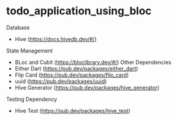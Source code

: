 # todo_application_using_bloc

Database 
- Hive (https://docs.hivedb.dev/#/)


State Management 
- BLoc and Cubit (https://bloclibrary.dev/#/)
Other Dependencies
- Either Dart (https://pub.dev/packages/either_dart)
- Flip Card (https://pub.dev/packages/flip_card)
- uuid (https://pub.dev/packages/uuid)
- Hive Generator (https://pub.dev/packages/hive_generator)

Testing Dependency 
- Hive Test (https://pub.dev/packages/hive_test)


 
